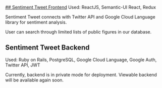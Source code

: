[## Sentiment Tweet Frontend](https://github.com/liahnee/sentimentTweet)
Used: ReactJS, Semantic-UI React, Redux

Sentiment Tweet connects with Twitter API and Google Cloud Language library for sentiment analysis. 

User can search through limited lists of public figures in our database. 


## Sentiment Tweet Backend
Used: Ruby on Rails, PostgreSQL, Google Cloud Language, Google Auth, Twitter API, JWT

Currently, backend is in private mode for deployment. Viewable backend will be available again soon. 
